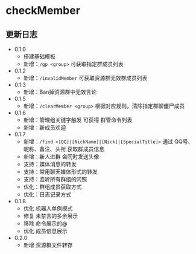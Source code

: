 # checkMember

## 更新日志

- 0.1.0
    - 搭建基础模板
    - 新增：`/gp <group>` 可获取指定群成员列表
- 0.1.2
    - 新增：`/invalidMember` 可获取资源群无效群成员列表
- 0.1.3
    - 新增：Ban掉资源群中无效言论
- 0.1.5
    - 新增：`/clearMember <group>` 根据对应规则，清除指定群聊僵尸成员
- 0.1.6
    - 新增：管理组关键字触发 可获得 群管命令列表
    - 新增：新成员欢迎
- 0.1.7
    - 新增：`/find <[QQ]|[NickName]|[Nick]|[SpecialTitle]>` 通过 QQ号、昵称、备注、头衔 获取群成员信息
    - 新增：新人进群 会同时发送头像
    - 支持：媒体消息的转发
    - 支持：常用聊天媒体形式的转发
    - 支持：监听所有群组的闪照
    - 优化：群组成员获取方式
    - 优化：日志记录方式
- 0.1.8
    - 优化 机器人单例模式
    - 修复 未禁言的多余展示
    - 移除 命令展示的@
    - 优化 成员信息展示
- 0.2.0
    - 新增 资源群文件转存
